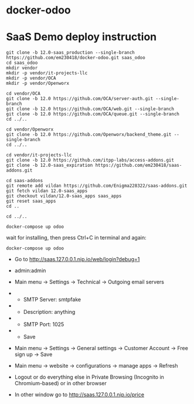 # docker-odoo
# SaaS Demo deploy instruction

```
git clone -b 12.0-saas_production --single-branch https://github.com/em230418/docker-odoo.git saas_odoo
cd saas_odoo
mkdir vendor
mkdir -p vendor/it-projects-llc
mkdir -p vendor/OCA
mkdir -p vendor/Openworx

cd vendor/OCA
git clone -b 12.0 https://github.com/OCA/server-auth.git --single-branch
git clone -b 12.0 https://github.com/OCA/web.git --single-branch
git clone -b 12.0 https://github.com/OCA/queue.git --single-branch
cd ../..

cd vendor/Openworx
git clone -b 12.0 https://github.com/Openworx/backend_theme.git --single-branch
cd ../..

cd vendor/it-projects-llc
git clone -b 12.0 https://github.com/itpp-labs/access-addons.git
git clone -b 12.0-saas_expiration https://github.com/em230418/saas-addons.git

cd saas-addons
git remote add vildan https://github.com/Enigma228322/saas-addons.git
git fetch vildan 12.0-saas_apps
git checkout vildan/12.0-saas_apps saas_apps
git reset saas_apps
cd ..

cd ../..

docker-compose up odoo
```

wait for installing, then press Ctrl+C in terminal and again:

```
docker-compose up odoo
```

- Go to http://saas.127.0.0.1.nip.io/web/login?debug=1
- admin:admin
- Main menu -> Settings -> Technical -> Outgoing email servers
- - SMTP Server: smtpfake
- - Description: anything
- - SMTP Port: 1025
- - Save
- Main menu -> Settings -> General settings -> Customer Account -> Free sign up -> Save
- Main menu -> website -> configurations -> manage apps -> Refresh
- Logout or do everything else in Private Browsing (Incognito in Chromium-based) or in other browser

- In other window go to http://saas.127.0.0.1.nip.io/price

